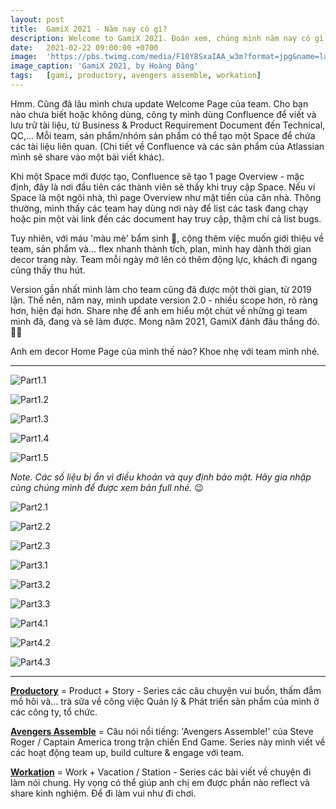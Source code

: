 ```yaml
---
layout: post
title:  GamiX 2021 - Năm nay có gì?
description: Welcome to GamiX 2021. Đoán xem, chúng mình năm nay có gì hot!
date:   2021-02-22 09:00:00 +0700
image:  'https://pbs.twimg.com/media/F10Y8SxaIAA_w3m?format=jpg&name=large'
image_caption: 'GamiX 2021, by Hoàng Đăng'
tags:   [gami, productory, avengers assemble, workation]
---
```


Hmm. Cũng đã lâu mình chưa update Welcome Page của team. Cho bạn nào chưa biết hoặc không dùng, công ty mình dùng Confluence để viết và lưu trữ tài liệu, từ Business & Product Requirement Document đến Technical, QC,... Mỗi team, sản phẩm/nhóm sản phẩm có thể tạo một Space để chứa các tài liệu liên quan. (Chi tiết về Confluence và các sản phẩm của Atlassian mình sẽ share vào một bài viết khác).

Khi một Space mới được tạo, Confluence sẽ tạo 1 page Overview - mặc định, đây là nơi đầu tiên các thành viên sẽ thấy khi truy cập Space. Nếu ví Space là một ngôi nhà, thì page Overview như mặt tiền của căn nhà. Thông thường, mình thấy các team hay dùng nơi này để list các task đang chạy hoặc pin một vài link đến các document hay truy cập, thậm chí cả list bugs.

Tuy nhiên, với máu 'màu mè' bẩm sinh 🤣, cộng thêm việc muốn giới thiệu về team, sản phẩm và... flex nhanh thành tích, plan, mình hay dành thời gian decor trang này. Team mỗi ngày mở lên có thêm động lực, khách đi ngang cũng thấy thu hút. 

Version gần nhất mình làm cho team cũng đã được một thời gian, từ 2019 lận. Thế nên, năm nay, mình update version 2.0 - nhiều scope hơn, rõ ràng hơn, hiện đại hơn. Share nhẹ để anh em hiểu một chút về những gì team mình đã, đang và sẽ làm được. Mong năm 2021, GamiX đánh đâu thắng đó. 💪🏻

Anh em decor Home Page của mình thế nào? Khoe nhẹ với team mình nhé.

___
![Part1.1](https://pbs.twimg.com/media/F10Y4_haMAAOL71?format=jpg&name=large)

![Part1.2](https://pbs.twimg.com/media/F10Y_bvaEAUv-80?format=png&name=large)

![Part1.3](https://pbs.twimg.com/media/F10ZAkPaQAEFZND?format=jpg&name=large)

![Part1.4](https://pbs.twimg.com/media/F10ZFLxacAAeDgt?format=jpg&name=large)

![Part1.5](https://pbs.twimg.com/media/F10bDtxacAAjgBJ?format=jpg&name=large)

*Note. Các số liệu bị ẩn vì điều khoản và quy định bảo mật. Hãy gia nhập cùng chúng mình để được xem bản full nhé.* 😉
<br>



![Part2.1](https://pbs.twimg.com/media/F10ZIEzaQAA23J_?format=jpg&name=large)

![Part2.2](https://pbs.twimg.com/media/F10ZPMBaAAA2Jkc?format=jpg&name=large)

![Part2.3](https://pbs.twimg.com/media/F10ZR2raIAAsiPM?format=jpg&name=large)
<br>



![Part3.1](https://pbs.twimg.com/media/F10ZUXZaQAAMaVX?format=jpg&name=large)

![Part3.2](https://pbs.twimg.com/media/F10ZVh_aMAAVv1w?format=jpg&name=large)

![Part3.3](https://pbs.twimg.com/media/F10ZWsvaIAECVc3?format=jpg&name=large)
<br>



![Part4.1](https://pbs.twimg.com/media/F10ZXvnaEAAdSz3?format=jpg&name=large)

![Part4.2](https://pbs.twimg.com/media/F10Za-baQAArU6K?format=jpg&name=large)
<br>



![Part4.3](https://pbs.twimg.com/media/F10ZcEFaEAE02H0?format=jpg&name=large)

___

**[Productory](/tags/?tag=productory)** = Product + Story - Series các câu chuyện vui buồn, thấm đẫm mồ hôi và... trà sữa về công việc Quản lý & Phát triển sản phẩm của mình ở các công ty, tổ chức.

**[Avengers Assemble](/tags/?tag=avengers+assemble)** = Câu nói nổi tiếng: 'Avengers Assemble!' của Steve Roger / Captain America trong trận chiến End Game. Series này mình viết về các hoạt động team up, build culture & engage với team.

**[Workation](/tags/?tag=workation)** = Work + Vacation / Station - Series các bài viết về chuyện đi làm nói chung. Hy vọng có thể giúp anh chị em được phần nào reflect và share kinh nghiệm. Để đi làm vui như đi chơi.
